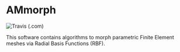 # AMmorph

![Travis (.com)](https://img.shields.io/travis/com/c-meyer/AMmorph)

This software contains algorithms to morph parametric Finite Element meshes
via Radial Basis Functions (RBF).

